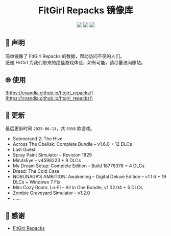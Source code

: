 ﻿<div align="center">

# FitGirl Repacks 镜像库

![](https://count.getloli.com/get/@fitgirl_repacks?theme=booru-lewd)
![](https://img.shields.io/badge/ci-passing-brightgreen.svg?logo=github) ![](https://img.shields.io/badge/license-MIT-brightgreen.svg)

</div>

## 📜 声明
简单镜像了 FitGirl Repacks 的数据，帮助访问不便的人们。  
感谢 FitGirl 为我们带来的绝佳游戏体验，如有可能，请尽量访问原站。

## 🌐 使用
[https://cvandia.github.io/fitgirl_repacks/](https://cvandia.github.io/fitgirl_repacks/)

## 🔄 更新
最后更新时间 `2025-06-13`，共 `5550` 款游戏。
- Submersed 2: The Hive
- Across The Obelisk: Complete Bundle – v1.6.0 + 12 DLCs
- Last Guest
- Spray Paint Simulator – Revision 1829
- MindsEye – v4598223 + 9 DLCs
- My Dream Setup: Complete Edition – Build 18776378 + 4 DLCs
- Dread: The Cold Case
- NOBUNAGA’S AMBITION: Awakening – Digital Deluxe Edition – v1.1.6 + 19 DLCs + Windows 7 Fix
- Mini Cozy Room: Lo-Fi – All in One Bundle, v1.02.04 + 5 DLCs
- Zombie Graveyard Simulator – v1.2.0
- ……

## 🙏 感谢
- [FitGirl Repacks](https://fitgirl-repacks.site/)
